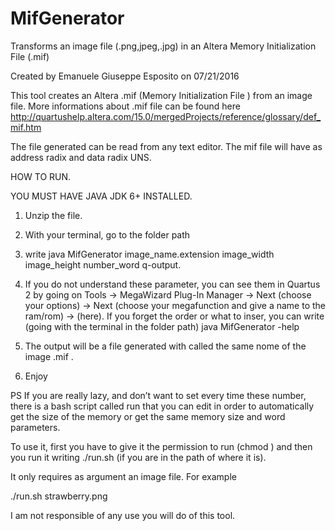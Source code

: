 # MifGenerator
Transforms an image file (.png,jpeg,.jpg) in an Altera Memory Initialization File (.mif)

Created by Emanuele Giuseppe Esposito on 07/21/2016 

This tool creates an Altera .mif (Memory Initialization File ) from an image file.
More informations about .mif file can be found here
http://quartushelp.altera.com/15.0/mergedProjects/reference/glossary/def_mif.htm

The file generated can be read from any text editor. The mif file will have as address radix and data radix UNS.

HOW TO RUN.

YOU MUST HAVE JAVA JDK 6+ INSTALLED.

1) Unzip the file.

2) With your terminal, go to the folder path

3) write java MifGenerator image_name.extension image_width image_height number_word q-output.

4) If you do not understand these parameter, you can see them in Quartus 2 by going on Tools -> MegaWizard Plug-In Manager
   -> Next (choose your options) -> Next (choose your megafunction and give a name to the ram/rom) -> (here).
   If you forget the order or what to inser, you can write (going with the terminal in the folder path)
java MifGenerator -help

5) The output will be a file generated with called the same nome of the image .mif .

6) Enjoy 

PS If you are really lazy, and don’t want to set every time these number, there is a bash script called run that you can edit in order to automatically get the size of the memory or get the same memory size and word parameters.

To use it, first you have to give it the permission to run (chmod ) and then you run it writing ./run.sh (if you are in the path of where it is).

It only requires as argument an image file. For example

./run.sh strawberry.png

I am not responsible of any use you will do of this tool.
